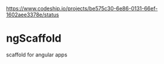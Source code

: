 https://www.codeship.io/projects/be575c30-6e86-0131-66ef-1602aee3378e/status

ngScaffold
==========

scaffold for angular apps
